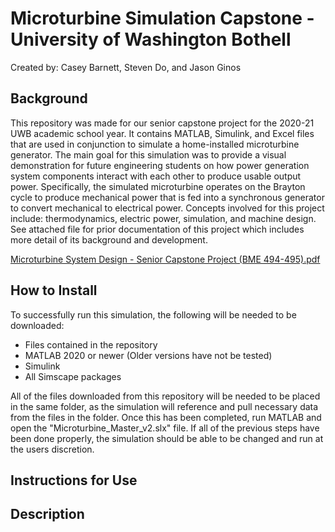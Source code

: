 # Microturbine Simulation Capstone - University of Washington Bothell
Created by: Casey Barnett, Steven Do, and Jason Ginos

## Background
This repository was made for our senior capstone project for the 2020-21 UWB academic school year. It contains MATLAB, Simulink, and Excel files that are used in conjunction to simulate a home-installed microturbine generator. The main goal for this simulation was to provide a visual demonstration for future engineering students on how power generation system components interact with each other to produce usable output power. Specifically, the simulated microturbine operates on the Brayton cycle to produce mechanical power that is fed into a synchronous generator to convert mechanical to electrical power. Concepts involved for this project include: thermodynamics, electric power, simulation, and machine design. See attached file for prior documentation of this project which includes more detail of its background and development. 

[Microturbine System Design - Senior Capstone Project (BME 494-495).pdf](https://github.com/do-steven/uwb-microturbine/files/6446747/Microturbine.System.Design.-.Senior.Capstone.Project.BME.494-495.pdf)

## How to Install
To successfully run this simulation, the following will be needed to be downloaded:

- Files contained in the repository
- MATLAB 2020 or newer (Older versions have not be tested)
- Simulink
- All Simscape packages

All of the files downloaded from this repository will be needed to be placed in the same folder, as the simulation will reference and pull necessary data from the files in the folder. Once this has been completed, run MATLAB and open the "Microturbine_Master_v2.slx" file. If all of the previous steps have been done properly, the simulation should be able to be changed and run at the users discretion. 

## Instructions for Use

## Description
